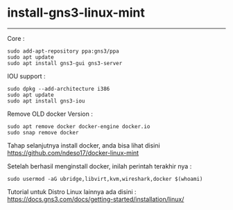 # install-gns3-linux-mint

---

Core :

```
sudo add-apt-repository ppa:gns3/ppa
sudo apt update
sudo apt install gns3-gui gns3-server
```

IOU support :

```
sudo dpkg --add-architecture i386
sudo apt update
sudo apt install gns3-iou
```

Remove OLD docker Version :

```
sudo apt remove docker docker-engine docker.io
sudo snap remove docker
```

Tahap selanjutnya install docker, anda bisa lihat disini https://github.com/ndeso17/docker-linux-mint

Setelah berhasil menginstall docker, inilah perintah terakhir nya :

```
sudo usermod -aG ubridge,libvirt,kvm,wireshark,docker $(whoami)
```

Tutorial untuk Distro Linux lainnya ada disini : https://docs.gns3.com/docs/getting-started/installation/linux/
